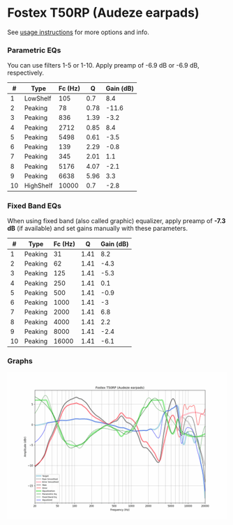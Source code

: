 # Fostex T50RP (Audeze earpads)
See [usage instructions](https://github.com/jaakkopasanen/AutoEq#usage) for more options and info.

### Parametric EQs
You can use filters 1-5 or 1-10. Apply preamp of -6.9 dB or -6.9 dB, respectively.

|   # | Type      |   Fc (Hz) |    Q |   Gain (dB) |
|-----|-----------|-----------|------|-------------|
|   1 | LowShelf  |       105 | 0.7  |         8.4 |
|   2 | Peaking   |        78 | 0.78 |       -11.6 |
|   3 | Peaking   |       836 | 1.39 |        -3.2 |
|   4 | Peaking   |      2712 | 0.85 |         8.4 |
|   5 | Peaking   |      5498 | 0.61 |        -3.5 |
|   6 | Peaking   |       139 | 2.29 |        -0.8 |
|   7 | Peaking   |       345 | 2.01 |         1.1 |
|   8 | Peaking   |      5176 | 4.07 |        -2.1 |
|   9 | Peaking   |      6638 | 5.96 |         3.3 |
|  10 | HighShelf |     10000 | 0.7  |        -2.8 |

### Fixed Band EQs
When using fixed band (also called graphic) equalizer, apply preamp of **-7.3 dB** (if available) and set gains manually with these parameters.

|   # | Type    |   Fc (Hz) |    Q |   Gain (dB) |
|-----|---------|-----------|------|-------------|
|   1 | Peaking |        31 | 1.41 |         8.2 |
|   2 | Peaking |        62 | 1.41 |        -4.3 |
|   3 | Peaking |       125 | 1.41 |        -5.3 |
|   4 | Peaking |       250 | 1.41 |         0.1 |
|   5 | Peaking |       500 | 1.41 |        -0.9 |
|   6 | Peaking |      1000 | 1.41 |        -3   |
|   7 | Peaking |      2000 | 1.41 |         6.8 |
|   8 | Peaking |      4000 | 1.41 |         2.2 |
|   9 | Peaking |      8000 | 1.41 |        -2.4 |
|  10 | Peaking |     16000 | 1.41 |        -6.1 |

### Graphs
![](./Fostex%20T50RP%20(Audeze%20earpads).png)
